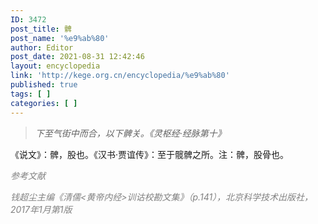 ```yaml
---
ID: 3472
post_title: 髀
post_name: '%e9%ab%80'
author: Editor
post_date: 2021-08-31 12:42:46
layout: encyclopedia
link: 'http://kege.org.cn/encyclopedia/%e9%ab%80'
published: true
tags: [ ]
categories: [ ]
---
```

<blockquote><em>下至气街中而合，以下髀关。《灵枢经·经脉第十》</em></blockquote>
《说文》：髀，股也。《汉书·贾谊传》：至于髋髀之所。注：髀，股骨也。

<span style="color: #808080;"><em>参考文献</em></span>

<span style="color: #808080;"><em>钱超尘主编《清儒&lt;黄帝内经&gt;训诂校勘文集》（p.141），北京科学技术出版社，2017年1月第1版</em></span>